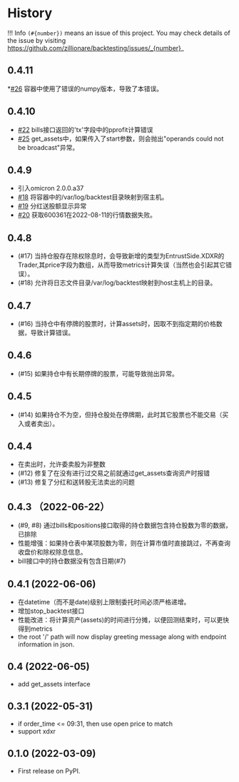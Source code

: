 # History

!!! Info
    `(#{number})` means an issue of this project. You may check details of the issue by visiting https://github.com/zillionare/backtesting/issues/_{number}_

## 0.4.11
*[#26](https://github.com/zillionare/backtesting/issues/26) 容器中使用了错误的numpy版本，导致了本错误。
## 0.4.10
* [#22](https://github.com/zillionare/backtesting/issues/22) bills接口返回的'tx'字段中的pprofit计算错误
* [#25](https://github.com/zillionare/backtesting/issues/25) get_assets中，如果传入了start参数，则会抛出"operands could not be broadcast"异常。
## 0.4.9
* 引入omicron 2.0.0.a37
* [#18](https://github.com/zillionare/backtesting/issues/18) 将容器中的/var/log/backtest目录映射到宿主机。
* [#19](https://github.com/zillionare/backtesting/issues/19) 分红送股额显示异常
* [#20](https://github.com/zillionare/backtesting/issues/20) 获取600361在2022-08-11的行情数据失败。
## 0.4.8
* (#17) 当持仓股存在除权除息时，会导致新增的类型为EntrustSide.XDXR的Trader,其price字段为数组，从而导致metrics计算失误（当然也会引起其它错误）。
* (#18) 允许将日志文件目录/var/log/backtest映射到host主机上的目录。
## 0.4.7
* (#16) 当持仓中有停牌的股票时，计算assets时，因取不到指定期的价格数据，导致计算错误。
## 0.4.6
* (#15) 如果持仓中有长期停牌的股票，可能导致抛出异常。

## 0.4.5
* (#14) 如果持仓不为空，但持仓股处在停牌期，此时其它股票也不能交易（买入或者卖出）。

## 0.4.4
* 在卖出时，允许委卖股为非整数
* (#12) 修复了在没有进行过交易之前就通过get_assets查询资产时报错
* (#13) 修复了分红和送转股无法卖出的问题

## 0.4.3 （2022-06-22）
* (#9, #8) 通过bills和positions接口取得的持仓数据包含持仓股数为零的数据，已排除
* 性能增强：如果持仓表中某项股数为零，则在计算市值时直接跳过，不再查询收盘价和除权除息信息。
* bill接口中的持仓数据没有包含日期(#7)

## 0.4.1 (2022-06-06)
* 在datetime（而不是date)级别上限制委托时间必须严格递增。
* 增加stop_backtest接口
* 性能改进：将计算资产(assets)的时间进行分摊，以便回测结束时，可以更快得到metrics
* the root '/' path will now display greeting message along with endpoint information in json.

## 0.4 (2022-06-05)
* add get_assets interface

## 0.3.1 (2022-05-31)

* if order_time <= 09:31, then use open price to match
* support xdxr

## 0.1.0 (2022-03-09)

* First release on PyPI.
